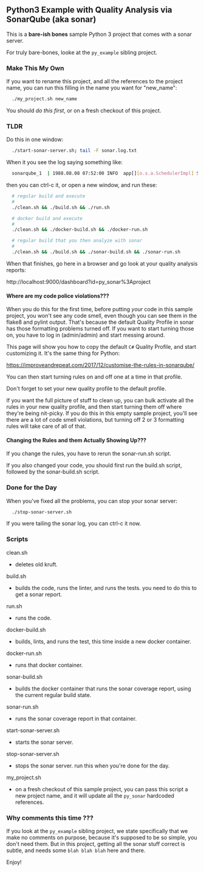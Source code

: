 ## Python3 Example with Quality Analysis via SonarQube (aka sonar)

This is a **bare-ish bones** sample Python 3 project that comes with a sonar server.

For truly bare-bones, looke at the `py_example` sibling project.


### Make This My Own
If you want to rename this project, and all the references to the project name,
you can run this filling in the name you want for "new_name":
```bash
  ./my_project.sh new_name
```

You should *do this first*, or on a fresh checkout of this project.


### TLDR

Do this in one window:
```bash
  ./start-sonar-server.sh; tail -F sonar.log.txt 
```

When it you see the log saying something like:
```bash
  sonarqube_1  | 1988.08.08 07:52:00 INFO  app[][o.s.a.SchedulerImpl] SonarQube is up
```
then you can ctrl-c it, or open a new window, and run these:
```bash
  # regular build and execute
  #
  ./clean.sh && ./build.sh && ./run.sh
```

```bash
  # docker build and execute
  #
  ./clean.sh && ./docker-build.sh && ./docker-run.sh 
```

```bash
  # regular build that you then analyze with sonar
  #
  ./clean.sh && ./build.sh && ./sonar-build.sh && ./sonar-run.sh
```

When that finishes, go here in a browser and go look at
your quality analysis reports:

  http://localhost:9000/dashboard?id=py_sonar%3Aproject


#### Where are my code police violations???

When you do this for the first time, before putting _your_ code in this sample project, you won't see any code smell, even though you can see them in the flake8 and pylint output. That's because the default Quality Profile in sonar has those formatting problems turned off. If you want to start turning those on, you have to log in (admin/admin) and start messing around.

This page will show you how to copy the default `C#` Quality Profile, and start customizing it. It's the same thing for Python:

https://improveandrepeat.com/2017/12/customise-the-rules-in-sonarqube/

You can then start turning rules on and off one at a time in that profile.

Don't forget to set your new quality profile to the default profile.

If you want the full picture of stuff to clean up, you can bulk activate all the rules in your new quality profile, and then start turning them off where they're being nit-picky. If you do this in this empty sample project, you'll see there are a lot of code smell violations, but turning off 2 or 3 formatting rules will take care of all of that.

#### Changing the Rules and them Actually Showing Up???

If you change the rules, you have to rerun the sonar-run.sh script.

If you also changed your code, you should first run the build.sh script, followed by the sonar-build.sh script.

### Done for the Day

When you've fixed all the problems, you can stop your sonar server:
```bash
  ./stop-sonar-server.sh
```

If you were tailing the sonar log, you can ctrl-c it now.

### Scripts

clean.sh
 - deletes old kruft.

build.sh
 - builds the code, runs the linter, and runs the tests.
   you need to do this to get a sonar report.

run.sh
 - runs the code. 

docker-build.sh
 - builds, lints, and runs the test, this time inside a new docker container.

docker-run.sh
 - runs that docker container.

sonar-build.sh
 - builds the docker container that runs the sonar coverage report, using the current regular build state.

sonar-run.sh
 - runs the sonar coverage report in that container.

start-sonar-server.sh
 - starts the sonar server. 

stop-sonar-server.sh
 - stops the sonar server. run this when you're done for the day.

my_project.sh
 - on a fresh checkout of this sample project, you can pass this script a new project name, and it will update all the `py_sonar` hardcoded references.

### Why comments this time ???

If you look at the `py_example` sibling project, we state specifically that we make no comments on purpose, because it's supposed to be so simple, you don't need them. But in this project, getting all the sonar stuff correct is subtle, and needs some `blah blah blah` here and there.

Enjoy!
